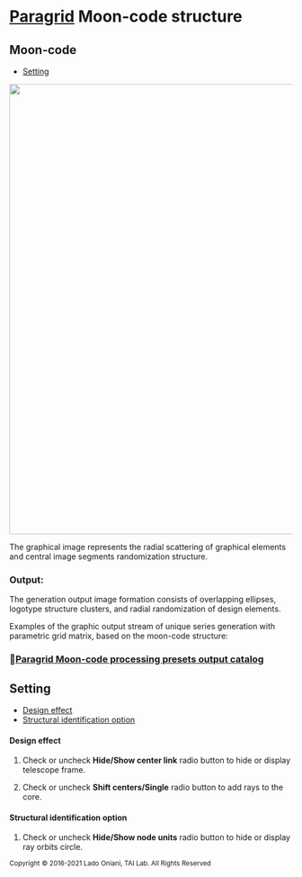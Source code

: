 
# [Paragrid](https://github.com/Toy-Artificial-Intelligence-lab/paragrid-doc) Moon-code structure

<!--- ![alt text](https://github.com/ladooniani/resume-cv/blob/main/img/img19.jpg) --->

## Moon-code

 - [Setting](#Setting)

<img src="https://github.com/Toy-Artificial-Intelligence-lab/paragrid-doc/blob/main/images/paragrid/paragrid-app-16.png" width="800">

The graphical image represents the radial scattering of graphical elements and central image segments randomization structure.

### Output:
 
The generation output image formation consists of overlapping ellipses, logotype structure clusters, and radial randomization of design elements.

Examples of the graphic output stream of unique series generation with parametric grid matrix, based on the moon-code structure:
 
### 📌[Paragrid Moon-code processing presets output catalog](https://github.com/Toy-Artificial-Intelligence-lab/paragrid-doc/blob/main/markups/paragrid-moon-code-presets.md) 

## Setting

 - [Design effect](#Design-effect)
 - [Structural identification option](#Structural-identification-option)

#### Design effect

1. Check or uncheck **Hide/Show center link** radio button to hide or display telescope frame.

2. Check or uncheck **Shift centers/Single** radio button to add rays to the core. 

#### Structural identification option

1. Check or uncheck **Hide/Show node units** radio button to hide or display ray orbits circle.


<sub>Copyright © 2016-2021 Lado Oniani, TAI Lab. All Rights Reserved<sub>

